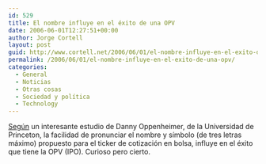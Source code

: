 ```yaml
---
id: 529
title: El nombre influye en el éxito de una OPV
date: 2006-06-01T12:27:51+00:00
author: Jorge Cortell
layout: post
guid: http://www.cortell.net/2006/06/01/el-nombre-influye-en-el-exito-de-una-opv/
permalink: /2006/06/01/el-nombre-influye-en-el-exito-de-una-opv/
categories:
  - General
  - Noticias
  - Otras cosas
  - Sociedad y polí­tica
  - Technology
---
```

<a target="_blank" title="Name IPO study" href="http://www.redherring.com/Article.aspx?a=17041&hed=IPO%20Success%20Is%20in%20the%20Name">Según</a> un interesante estudio de Danny Oppenheimer, de la Universidad de Princeton, la facilidad de pronunciar el nombre y sí­mbolo (de tres letras máximo) propuesto para el ticker de cotización en bolsa, influye en el éxito que tiene la OPV (IPO). Curioso pero cierto.